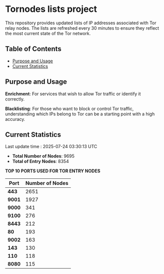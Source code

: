 # Tornodes lists project

This repository provides updated lists of IP addresses associated with Tor relay nodes. The lists are refreshed every 30 minutes to ensure they reflect the most current state of the Tor network.

## Table of Contents

- [Purpose and Usage](#purpose-and-usage)
- [Current Statistics](#current-statistics)


## Purpose and Usage

**Enrichment**: For services that wish to allow Tor traffic or identify it correctly.

**Blacklisting**: For those who want to block or control Tor traffic, understanding which IPs belong to Tor can be a starting point with a high accuracy.

## Current Statistics

Last update time : 2025-07-24 03:30:13 UTC

- **Total Number of Nodes**: 9695
- **Total of Entry Nodes**: 8354

**TOP 10 PORTS USED FOR TOR ENTRY NODES**

| **Port** | **Number of Nodes** |
|------|-----------------|
| **443**   | 2651  |
| **9001**   | 1927  |
| **9000**   | 341  |
| **9100**   | 276  |
| **8443**   | 212  |
| **80**   | 193  |
| **9002**   | 163  |
| **143**   | 130  |
| **110**   | 118  |
| **8080**   | 115  |

